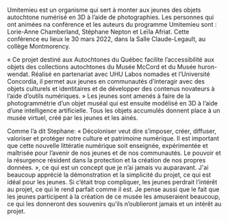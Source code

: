 Umitemieu est un organisme qui sert à monter aux jeunes des objets autochtone numérisé en 3D à l’aide de photographies. Les personnes qui ont animées na conférence et les auteurs du programme Umitemieu sont : Lorie-Anne Chamberland, Stéphane Nepton et Leïla Afriat. Cette conférence eu lieux le 30 mars 2022, dans la Salle Claude-Legault, au collège Montmorency. 

« Ce projet destiné aux Autochtones du Québec facilite l’accessibilité aux objets des collections autochtones du Musée McCord et du Musée huron-wendat. Réalisé en partenariat avec UHU Labos nomades et l’Université Concordia, il permet aux jeunes en communautés d’interagir avec des objets culturels et identitaires et de développer des contenus novateurs à l’aide d’outils numériques. » Les jeunes sont amenés à faire de la photogrammétrie d’un objet muséal qui est ensuite modélisé en 3D à l’aide d’une intelligence artificielle. Tous les objets accumulés donnent place à un musée virtuel, créé par les jeunes et les ainés.  

Comme l’a dit Stephane: « Décoloniser veut dire s’imposer, créer, diffuser, valoriser et protéger notre culture et patrimoine numérique. Il est important que cette nouvelle littératie numérique soit enseignée, expérimentée et maîtrisée pour l’avenir de nos jeunes et de nos communautés. Le pouvoir et la résurgence résident dans la protection et la création de nos propres données. », ce qui est un concept que je n’ai jamais vu auparavant. J'ai beaucoup apprécié la démonstration et la simplicité du projet, ce qui est idéal pour les jeunes. Si c’était trop compliquer, les jeunes perdrait l’intérêt au projet, ce qui le rend parfait comme il est. Je pense aussi que le fait que les jeunes participent à la création de ce musée les amuseraient beaucoup, ce qui les donneront des souvenirs qu’ils n’oublieront jamais et un intérêt au projet. 
